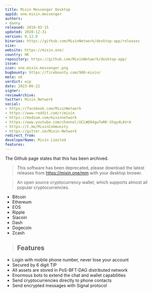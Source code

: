 ```yaml
---
title: Mixin Messenger Desktop
appId: one.mixin.messenger
authors:
- danny
released: 2019-03-15
updated: 2020-12-31
version: 0.12.0
binaries: https://github.com/MixinNetwork/desktop-app/releases
size: 
website: https://mixin.one/
country: HK
repository: https://github.com/MixinNetwork/desktop-app/
issue: 
icon: one.mixin.messenger.png
bugbounty: https://firebounty.com/980-mixin/
meta: ok
verdict: wip 
date: 2023-06-22
signer: 
reviewArchive: 
twitter: Mixin_Network
social: 
- https://facebook.com/MixinNetwork
- https://www.reddit.com/r/mixin
- https://medium.com/mixinnetwork
- https://www.youtube.com/channel/UCLWQ94gw7wRK-S5qy4LAVrA
- https://t.me/MixinCommunity
- https://gitter.im/Mixin-Network
redirect_from:
developerName: Mixin Limited
features:
--- 
```



The Github page states that this has been archived.

> This software has been deprecated, please download the latest releases from https://mixin.one/mm with your desktop brower.

> An open source cryptocurrency wallet, which supports almost all popular cryptocurrencies.
- Bitcoin
- Ethereum
- EOS
- Ripple
- Siacoin
- Dash
- Dogecoin
- Zcash

> ## Features
- Login with mobile phone number, never lose your account
- Secured by 6 digit TIP
- All assets are stored in PoS-BFT-DAG distributed network
- Enormous bots to extend the chat and wallet capabilities
- Send cryptocurrencies directly to phone contacts
- Send encrypted messages with Signal protocol
